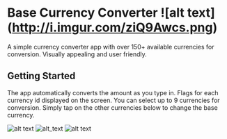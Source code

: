 # Base Currency Converter ![alt text] (http://i.imgur.com/ziQ9Awcs.png)

A simple currency converter app with over 150+ available currencies for conversion. Visually appealing and user friendly.


## Getting Started

The app automatically converts the amount as you type in. Flags for each currency id displayed on the screen. You can select up to 9 currencies for conversion. Simply tap on the other currencies below to change the base currency.


![alt text](http://i.imgur.com/qXDpHfQm.png)
![alt_text](http://i.imgur.com/IABJ5drm.png)
![alt text](http://i.imgur.com/7TD3dMZm.png)

